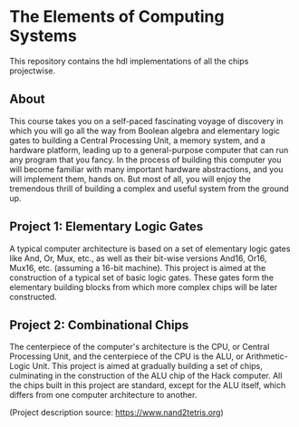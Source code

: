 # The Elements of Computing Systems
This repository contains the hdl implementations of all the chips projectwise.

## About
This course takes you on a self-paced fascinating voyage of discovery in which you will go all the way from Boolean algebra and elementary logic gates to building a Central Processing Unit, a memory system, and a hardware platform, leading up to a general-purpose computer that can run any program that you fancy. In the process of building this computer you will become familiar with many important hardware abstractions, and you will implement them, hands on. But most of all, you will enjoy the tremendous thrill of building a complex and useful system from the ground up.

## Project 1: Elementary Logic Gates
A typical computer architecture is based on a set of elementary logic gates like And, Or, Mux, etc., as well as their bit-wise versions And16, Or16, Mux16, etc. (assuming a 16-bit machine). This project is aimed at the construction of a typical set of basic logic gates. These gates form the elementary building blocks from which more complex chips will be later constructed.

## Project 2: Combinational Chips
The centerpiece of the computer's architecture is the CPU, or Central Processing Unit, and the centerpiece of the CPU is the ALU, or Arithmetic-Logic Unit. This project is aimed at gradually building a set of chips, culminating in the construction of the ALU chip of the Hack computer. All the chips built in this project are standard, except for the ALU itself, which differs from one computer architecture to another.

(Project description source: https://www.nand2tetris.org)
